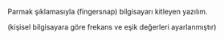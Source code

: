 Parmak şıklamasıyla (fingersnap) bilgisayarı kitleyen yazılım.

(kişisel bilgisayara göre frekans ve eşik değerleri ayarlanmıştır)
